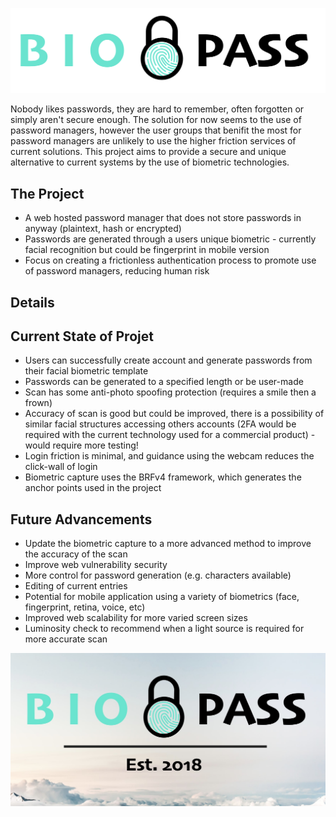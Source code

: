 ![](https://github.com/hallnath1/biopass/blob/master/media/Screen%20Shot%202018-09-03%20at%2016.30.23%20(1).png)

Nobody likes passwords, they are hard to remember, often forgotten or simply aren't secure enough. The solution for now seems to the use of password managers, however the user groups that benifit the most for password managers are unlikely to use the higher friction services of current solutions. 
This project aims to provide a secure and unique alternative to current systems by the use of biometric technologies.
## The Project
  * A web hosted password manager that does not store passwords in anyway (plaintext, hash or encrypted)
  * Passwords are generated through a users unique biometric - currently facial recognition but could be fingerprint in mobile version
  * Focus on creating a frictionless authentication process to promote use of password managers, reducing human risk

## Details

## Current State of Projet

  * Users can successfully create account and generate passwords from their facial biometric template
  * Passwords can be generated to a specified length or be user-made
  * Scan has some anti-photo spoofing protection (requires a smile then a frown)
  * Accuracy of scan is good but could be improved, there is a possibility of similar facial structures accessing others accounts (2FA would be required with the current technology used for a commercial product) - would require more testing!
  * Login friction is minimal, and guidance using the webcam reduces the click-wall of login
  * Biometric capture uses the BRFv4 framework, which generates the anchor points used in the project
  
## Future Advancements

  * Update the biometric capture to a more advanced method to improve the accuracy of the scan
  * Improve web vulnerability security
  * More control for password generation (e.g. characters available)
  * Editing of current entries
  * Potential for mobile application using a variety of biometrics (face, fingerprint, retina, voice, etc)
  * Improved web scalability for more varied screen sizes
  * Luminosity check to recommend when a light source is required for more accurate scan
  
![](https://github.com/hallnath1/biopass/blob/master/media/Screen%20Shot%202018-09-11%20at%2013.06.01.jpg)
